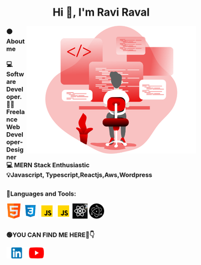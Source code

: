 <h1 align="center">Hi 👋, I'm Ravi Raval</h1>
<img align="right" alt="Coding" width="450" src="https://github.com/ravalravi103/ravalravi103/blob/main/techimage/Coding%20_Monochromatic.svg">

<h3 align = "left">🟠About me<br><br>
💻 Software Developer. <br> 🙍‍♂️ Freelance Web Developer-Designer  <br> 💻 MERN Stack Enthusiastic <br> 💡Javascript, Typescript,Reactjs,Aws,Wordpress<br></h3>
<h2></h2>
<h3 align="left">🔴Languages and Tools:</h3>
<p align="left"> 
<code><img height="40" width="40" src="https://github.com/ravalravi103/ravalravi103/blob/main/techimage/HTML.png" alt="HTML" width="40" height="40"/></code>
<code><img height="40" width="40" src="https://github.com/ravalravi103/ravalravi103/blob/main/techimage/CSS.png" alt="CSS" width="40" height="40"/></code>
<code><img height="40" width="40" src="https://github.com/ravalravi103/ravalravi103/blob/main/techimage/JS.png" alt="CSS" width="40" height="40"/></code>
<code><img height="40" width="40" src="https://github.com/ravalravi103/ravalravi103/blob/main/techimage/JS.png" alt="CSS" width="40" height="40"/></code>
<code><img height="40" width="40" src="https://github.com/ravalravi103/ravalravi103/blob/main/techimage/react.jpg" alt="JS" width="40" height="40"/></code>
<code><img height="40" width="40" src="https://github.com/ravalravi103/ravalravi103/blob/main/techimage/electron.png" alt="github" width="40" height="40"/></code>
</p>

<h2></h2>
<h3 align="left">🟢YOU CAN FIND ME HERE🤩👇</h3>

<p align="left" style="display:flex;">
<a href="https://www.linkedin.com/in/raviraval103/" target="blank"><img align="center" src="https://github.com/ravalravi103/ravalravi103/blob/main/techimage/linkedIn.png" alt="LinkedIn" height="30" width="55" /></a>
<a href="https://www.youtube.com/channel/UCOQVrFz2DTY6PewABNS4wHA" target="blank"><img align="center" src="https://github.com/ravalravi103/ravalravi103/blob/main/techimage/Youtube.png" alt="YouTube" height="30" width="50" /></a>

</p>

<h2></h2>
